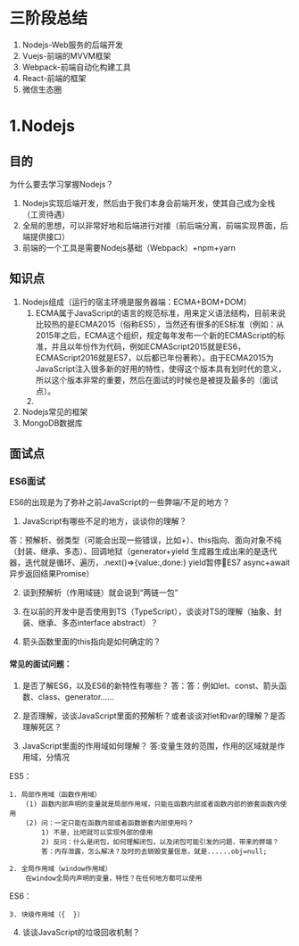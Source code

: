 
# 三阶段总结

1. Nodejs-Web服务的后端开发
2. Vuejs-前端的MVVM框架
3. Webpack-前端自动化构建工具
4. React-前端的框架
5. 微信生态圈


# 1.Nodejs

## 目的
为什么要去学习掌握Nodejs？
1. Nodejs实现后端开发，然后由于我们本身会前端开发，使其自己成为全栈（工资待遇）
2. 全局的思想，可以非常好地和后端进行对接（前后端分离，前端实现界面，后端提供接口）
3. 前端的一个工具是需要Nodejs基础（Webpack）+npm+yarn


## 知识点
1. Nodejs组成（运行的宿主环境是服务器端：ECMA+BOM+DOM）
    1. ECMA属于JavaScript的语言的规范标准，用来定义语法结构，目前来说比较热的是ECMA2015（俗称ES5），当然还有很多的ES标准（例如：从2015年之后，ECMA这个组织，规定每年发布一个新的ECMAScript的标准，并且以年份作为代码，例如ECMAScript2015就是ES6，ECMAScript2016就是ES7，以后都已年份著称）。由于ECMA2015为JavaScript注入很多新的好用的特性，使得这个版本具有划时代的意义，所以这个版本非常的重要，然后在面试的时候也是被提及最多的（面试点）。
    2. 
2. Nodejs常见的框架
3. MongoDB数据库


## 面试点

### ES6面试

ES6的出现是为了弥补之前JavaScript的一些弊端/不足的地方？

1. JavaScript有哪些不足的地方，谈谈你的理解？

答：预解析、弱类型（可能会出现一些错误，比如+）、this指向、面向对象不纯（封装、继承、多态）、回调地狱（generator+yield 生成器生成出来的是迭代器，迭代就是循环、遍历，.next()=>{value:,done:} yield暂停ES7 async+await异步返回结果Promise）            

2. 谈到预解析（作用域链）就会说到“两链一包”

3. 在以前的开发中是否使用到TS（TypeScript），谈谈对TS的理解（抽象、封装、继承、多态interface abstract）？

4. 箭头函数里面的this指向是如何确定的？


#### 常见的面试问题：
1. 是否了解ES6，以及ES6的新特性有哪些？
答：答：例如let、const、箭头函数、class、generator……

2. 是否理解，谈谈JavaScript里面的预解析？或者谈谈对let和var的理解？是否理解死区？

3. JavaScript里面的作用域如何理解？
   答:变量生效的范围，作用的区域就是作用域，分情况
   
ES5：

    1. 局部作用域（函数作用域）
        (1) 函数内部声明的变量就是局部作用域，只能在函数内部或者函数内部的嵌套函数内使用
        (2) 问：一定只能在函数内部或者函数嵌套内部使用吗？
            1) 不是，比吧就可以实现外部的使用
            2) 反问：什么是闭包，如何理解闭包，以及闭包可能引发的问题，带来的弊端？
            答：内存泄露，怎么解决？及时的去销毁变量信息，就是......obj=null;
            
    2. 全局作用域（window作用域）
        在window全局内声明的变量，特性？在任何地方都可以使用
        
ES6：

    3. 块级作用域（{  }）


4. 谈谈JavaScript的垃圾回收机制？




